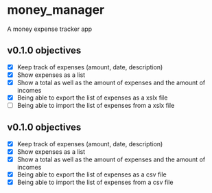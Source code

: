# money_manager

A money expense tracker app

## v0.1.0 objectives

- [x] Keep track of expenses (amount, date, description)
- [x] Show expenses as a list
- [x] Show a total as well as the amount of expenses and the amount of incomes
- [x] Being able to export the list of expenses as a xslx file
- [ ] Being able to import the list of expenses from a xslx file

## v0.1.0 objectives

- [x] Keep track of expenses (amount, date, description)
- [x] Show expenses as a list
- [x] Show a total as well as the amount of expenses and the amount of incomes
- [x] Being able to export the list of expenses as a csv file
- [x] Being able to import the list of expenses from a csv file
